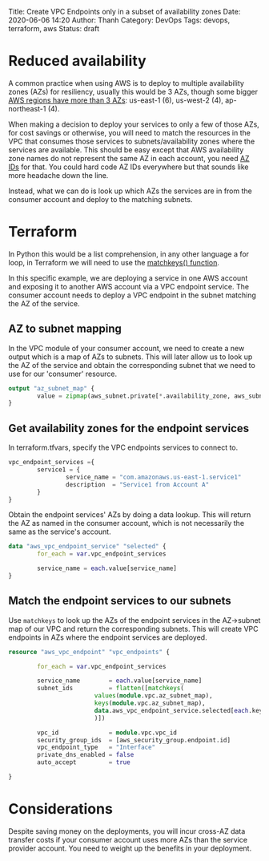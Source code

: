 Title: Create VPC Endpoints only in a subset of availability zones
Date: 2020-06-06 14:20
Author: Thanh
Category: DevOps
Tags: devops, terraform, aws
Status: draft

# Reduced availability
A common practice when using AWS is to deploy to multiple availability zones (AZs) for resiliency, usually this would be 3 AZs, though some bigger [AWS regions have more than 3 AZs](https://aws.amazon.com/about-aws/global-infrastructure/regions_az/): us-east-1 (6), us-west-2 (4), ap-northeast-1 (4).

When making a decision to deploy your services to only a few of those AZs, for cost savings or otherwise, you will need to match the resources in the VPC that consumes those services to subnets/availability zones where the services are available. This should be easy except that AWS availability zone names do not represent the same AZ in each account, you need [AZ IDs](https://docs.aws.amazon.com/ram/latest/userguide/working-with-az-ids.html) for that. You could hard code AZ IDs everywhere but that sounds like more headache down the line.

Instead, what we can do is look up which AZs the services are in from the consumer account and deploy to the matching subnets.

# Terraform
In Python this would be a list comprehension, in any other language a for loop, in Terraform we will need to use the [matchkeys() function](https://www.terraform.io/docs/configuration/functions/matchkeys.html).

In this specific example, we are deploying a service in one AWS account and exposing it to another AWS account via a VPC endpoint service.  The consumer account needs to deploy a VPC endpoint in the subnet matching the AZ of the service.

## AZ to subnet mapping

In the VPC module of your consumer account, we need to create a new output which is a map of AZs to subnets. This will later allow us to look up the AZ of the service and obtain the corresponding subnet that we need to use for our 'consumer' resource.
```tf
output "az_subnet_map" {
        value = zipmap(aws_subnet.private[*.availability_zone, aws_subnet.private[*].id)
}
```

## Get availability zones for the endpoint services
In terraform.tfvars, specify the VPC endpoints services to connect to.
```tf
vpc_endpoint_services ={ 
        service1 = {
                service_name = "com.amazonaws.us-east-1.service1"
                description  = "Service1 from Account A"
        }
}
```

Obtain the endpoint services' AZs by doing a data lookup. This will return the AZ as named in the consumer account, which is not necessarily the same as the service's account.

```tf
data "aws_vpc_endpoint_service" "selected" {
        for_each = var.vpc_endpoint_services

        service_name = each.value[service_name]
}
```

## Match the endpoint services to our subnets
Use `matchkeys` to look up the AZs of the endpoint services in the AZ->subnet map of our VPC and return the corresponding subnets.
This will create VPC endpoints in AZs where the endpoint services are deployed.

```tf
resource "aws_vpc_endpoint" "vpc_endpoints" {

        for_each = var.vpc_endpoint_services

        service_name        = each.value[service_name]
        subnet_ids          = flatten([matchkeys(
                        values(module.vpc.az_subnet_map),
                        keys(module.vpc.az_subnet_map),
                        data.aws_vpc_endpoint_service.selected[each.key].availability_zones
                        )])

        vpc_id              = module.vpc.vpc_id
        security_group_ids  = [aws_security_group.endpoint.id]
        vpc_endpoint_type   = "Interface"
        private_dns_enabled = false
        auto_accept         = true

}
```

# Considerations
Despite saving money on the deployments, you will incur cross-AZ data transfer costs if your consumer account uses more AZs than the service provider account. You need to weight up the benefits in your deployment.
